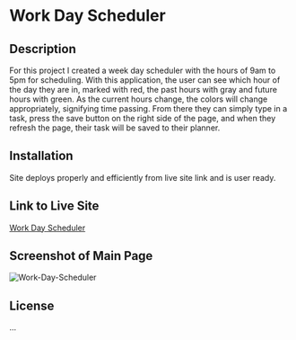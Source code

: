 # Work Day Scheduler

## Description

For this project I created a week day scheduler with the hours of 9am to 5pm for scheduling. With this application, the user can see which hour of the day they are in, marked with red, the past hours with gray and future hours with green. As the current hours change, the colors will change appropriately, signifying time passing. From there they can simply type in a task, press the save button on the right side of the page, and when they refresh the page, their task will be saved to their planner. 

## Installation

Site deploys properly and efficiently from live site link and is user ready.

## Link to Live Site

[Work Day Scheduler](https://mkokich.github.io/Work-Day-Scheduler/)

## Screenshot of Main Page

![Work-Day-Scheduler](https://user-images.githubusercontent.com/75143471/109443266-1c6a7d00-7a08-11eb-8e94-7243731ad1ee.png)

## License

...